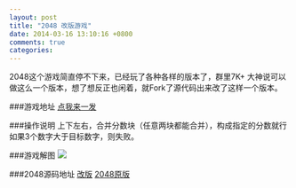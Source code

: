 ```yaml
---
layout: post
title: "2048 改版游戏"
date: 2014-03-16 13:10:16 +0800
comments: true
categories: 
---
```


2048这个游戏简直停不下来，已经玩了各种各样的版本了，群里7K+ 大神说可以做这么一个版本，想了想反正也闲着，就Fork了源代码出来改了这样一个版本。

###游戏地址
[点我来一发](http://www.unkeltao.com/2048/)
<!--more-->
###操作说明
上下左右，合并分数块（任意两块都能合并），构成指定的分数就行  
如果3个数字大于目标数字，则失败。 

###游戏解图
![](http://unkeltao.qiniudn.com/2048/IMG_2048.png)

###2048源码地址
[改版](https://github.com/UnkelTao/2048/tree/gh-pages)
[2048原版](https://github.com/gabrielecirulli/2048)

